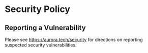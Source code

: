 # Security Policy

## Reporting a Vulnerability

Please see https://aurora.tech/security for directions on reporting suspected security
vulnerabilities.
